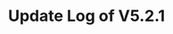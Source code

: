 ---
permalink: /wiki/posts/update-log/5-2-1
title: "Update Log of V5.2.1"
easy_links:
  list:
    - link_name: "V5.2.1"
      search:
        name: "V5.2.1"
short_description: "This update makes it so seasonal and holiday related changes to the map actually use the game's time zone."
update_published_at: "2021-12-18 00:30:00 +00:00"
post_created_at: "2021-12-18 00:00:00 +00:00"
post_updated_at: "2021-12-18 00:00:00 +00:00"
update_published_at_time_zone: "PST"
tags:
  - V5
  - Bug Fixes Only
update_log_data:
  version: "5.2.1"
  content:
    - title: "Summary"
      id: "SummaryList"
      type: "Typed_Change_List"
      content:
        - text: "The systems that manage both the seasonal color palette and decorations placed during holidays respectively now actually use the game's time zone to determine what time it is."
          type: "Fix"
    - title: "Full Change List"
      id: "ChangeList"
      type: "Typed_Change_List"
      count: true
      content:
        - text: "The systems that manage both the seasonal color palette and decorations placed during holidays respectively now actually use the game's time zone to determine what time it is."
          type: "Fix"
          content:
            - text: "In case you're wondering, this oversight was caused by backend changes that were never applied to the aforementioned systems as before those changes were made the systems (intentionally) used UTC."
              type: "Note"
---